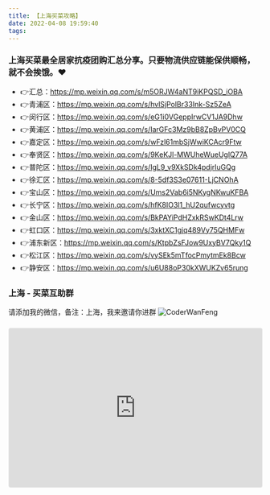 ```yaml
---
title: 【上海买菜攻略】
date: 2022-04-08 19:59:40
tags:
---
```







### 上海买菜最全居家抗疫团购汇总分享。只要物流供应链能保供顺畅，就不会挨饿。❤
- 👉汇总：https://mp.weixin.qq.com/s/m5ORJW4aNT9iKPQSD_iOBA
- 👉青浦区：https://mp.weixin.qq.com/s/hvlSjPolBr33Ink-Sz5ZeA
- 👉闵行区：https://mp.weixin.qq.com/s/eG1i0VGeppIrwCV1JA9Dhw
- 👉黄浦区：https://mp.weixin.qq.com/s/IarGFc3Mz9bB8ZpBvPV0CQ
- 👉嘉定区：https://mp.weixin.qq.com/s/wFzl61mbSjWwiKCAcr9Ftw
- 👉奉贤区：https://mp.weixin.qq.com/s/9KeKJl-MWUheWueUglQ77A
- 👉普陀区：https://mp.weixin.qq.com/s/IgL9_v9XkSDk4pdjrluGQg
- 👉徐汇区：https://mp.weixin.qq.com/s/8-5df3S3e07611-LjCNOhA
- 👉宝山区：https://mp.weixin.qq.com/s/Ums2Vab6i5NKygNKwuKFBA
- 👉长宁区：https://mp.weixin.qq.com/s/hfK8IO3l1_hU2qufwcyvtg
- 👉金山区：https://mp.weixin.qq.com/s/BkPAYiPdHZxkRSwKDt4Lrw
- 👉虹口区：https://mp.weixin.qq.com/s/3xktXC1gjq489Vy75QHMFw
- 👉浦东新区：https://mp.weixin.qq.com/s/KtpbZsFJow9UxyBV7Qky1Q
- 👉松江区：https://mp.weixin.qq.com/s/vySEk5mTfocPmytmEk8Bcw
- 👉静安区：https://mp.weixin.qq.com/s/u6U88oP30kXWUKZv65rung

<!-- more -->

### 上海 - 买菜互助群
请添加我的微信，备注：上海，我来邀请你进群
![CoderWanFeng](https://python-office-1300615378.cos.ap-chongqing.myqcloud.com/qr-code.jpg)

<div style="position:relative;width:100%;height:0;padding-top:55.56%;padding-bottom:36px;margin-top:1.6em;margin-bottom:0.9em;overflow:hidden;border:1px solid #EBEBEB;border-radius:4px;"><iframe loading="lazy" style="position:absolute;width:100%;height:100%;top:0;left:0;border:none;padding:0;margin:0;" src="https://www.gaoding.com/design/view?id=x36QNreMZW&type=embed" allowfullscreen="allowfullscreen" allow="fullscreen"></iframe></div>